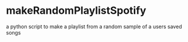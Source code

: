 # makeRandomPlaylistSpotify
a python script to make a playlist from a random sample of a users saved songs
